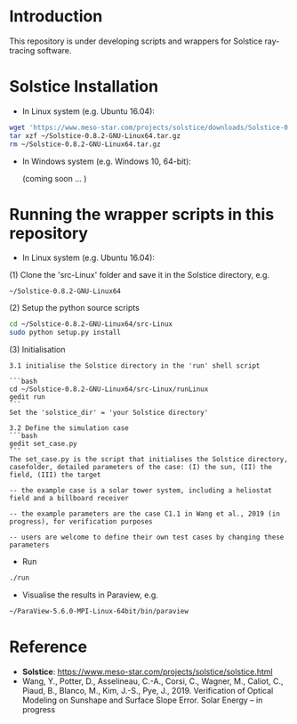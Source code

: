 # Introduction
This repository is under developing scripts and wrappers for Solstice ray-tracing software.

# Solstice Installation 
* In Linux system (e.g. Ubuntu 16.04):

```bash
wget 'https://www.meso-star.com/projects/solstice/downloads/Solstice-0.8.2-GNU-Linux64.tar.gz'
tar xzf ~/Solstice-0.8.2-GNU-Linux64.tar.gz
rm ~/Solstice-0.8.2-GNU-Linux64.tar.gz
```

* In Windows system (e.g. Windows 10, 64-bit):

    (coming soon ... )


# Running the wrapper scripts in this repository
* In Linux system (e.g. Ubuntu 16.04):

(1) Clone the 'src-Linux' folder and save it in the Solstice directory, e.g.

    ~/Solstice-0.8.2-GNU-Linux64

(2) Setup the python source scripts
```bash
cd ~/Solstice-0.8.2-GNU-Linux64/src-Linux
sudo python setup.py install
```

(3) Initialisation

    3.1 initialise the Solstice directory in the 'run' shell script

    ```bash
    cd ~/Solstice-0.8.2-GNU-Linux64/src-Linux/runLinux
    gedit run
    ```
    Set the 'solstice_dir' = 'your Solstice directory'

    3.2 Define the simulation case
    ```bash
    gedit set_case.py
    ```
    The set_case.py is the script that initialises the Solstice directory, casefolder, detailed parameters of the case: (I) the sun, (II) the field, (III) the target  

    -- the example case is a solar tower system, including a heliostat field and a billboard receiver       

    -- the example parameters are the case C1.1 in Wang et al., 2019 (in progress), for verification purposes

    -- users are welcome to define their own test cases by changing these parameters


* Run
```bash
./run
```

* Visualise the results in Paraview, e.g.
```bash
~/ParaView-5.6.0-MPI-Linux-64bit/bin/paraview 
```



# Reference
* **Solstice**: https://www.meso-star.com/projects/solstice/solstice.html
* Wang, Y., Potter, D., Asselineau, C.-A., Corsi, C., Wagner, M., Caliot, C., Piaud, B., Blanco, M., Kim, J.-S., Pye, J., 2019. Verification of Optical Modeling on Sunshape and Surface Slope Error. Solar Energy  – in progress




